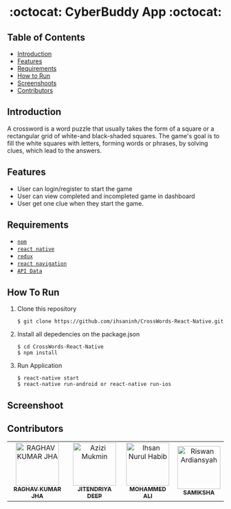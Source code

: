<h1 align="center">:octocat: CyberBuddy App :octocat:</h1>

## Table of Contents

- [Introduction](#introduction)
- [Features](#features)
- [Requirements](#requirements)
- [How to Run](#howtorun)
- [Screenshoots](#screenshoot)
- [Contributors](#contributors)

## Introduction
A crossword is a word puzzle that usually takes the form of a square or a rectangular grid of white-and black-shaded squares. The game's goal is to fill the white squares with letters, forming words or phrases, by solving clues, which lead to the answers.


## Features
* User can login/register to start the game
* User can view completed and incompleted game in dashboard
* User get one clue when they start the game.

## Requirements
* [`npm`](https://www.npmjs.com/get-npm)
* [`react native`](https://facebook.github.io/react-native)
* [`redux`](https://redux.js.org/)
* [`react navigation`](https://reactnavigation.org/)
* [`API Data`](https://github.com/ihsaninh/crossword-api)


## How To Run

1. Clone this repository
   ```
   $ git clone https://github.com/ihsaninh/CrossWords-React-Native.git
   ```
2. Install all depedencies on the package.json
   ```
   $ cd CrossWords-React-Native
   $ npm install
   ```
3. Run Application
   ```
   $ react-native start
   $ react-native run-android or react-native run-ios
   ```
## Screenshoot



## Contributors
<center>
  <table>
    <tr>
      <td align="center">
        <a href="https://github.com/achlanbima">
          <img width="100" src="https://avatars.githubusercontent.com/u/104291406?v=4" alt="RAGHAV KUMAR JHA"><br/>
          <sub><b>RAGHAV KUMAR JHA</b></sub>
        </a>
      </td>
      <td align="center">
        <a href="https://github.com/azizituntungan321">
          <img width="100" src="https://avatars2.githubusercontent.com/u/50772608?s=460&v=4" alt="Azizi Mukmin"><br/>
          <sub><b>JITENDRIYA DEEP</b></sub>
        </a>
      </td>
       <td align="center">
        <a href="https://github.com/ihsaninh">
          <img width="100" src="https://avatars0.githubusercontent.com/u/24758414?s=460&v=4" alt="Ihsan Nurul Habib"><br/>
          <sub><b>MOHAMMED ALI</b></sub>
        </a>
      </td>
      <td align="center">
        <a href="https://github.com/rswnn">
          <img width="100" src="https://avatars3.githubusercontent.com/u/39334864?s=460&v=4" alt="Riswan Ardiansyah"><br/>
          <sub><b>SAMIKSHA </b></sub>
        </a>
      </td>
    </tr>
  </table>
</center>
